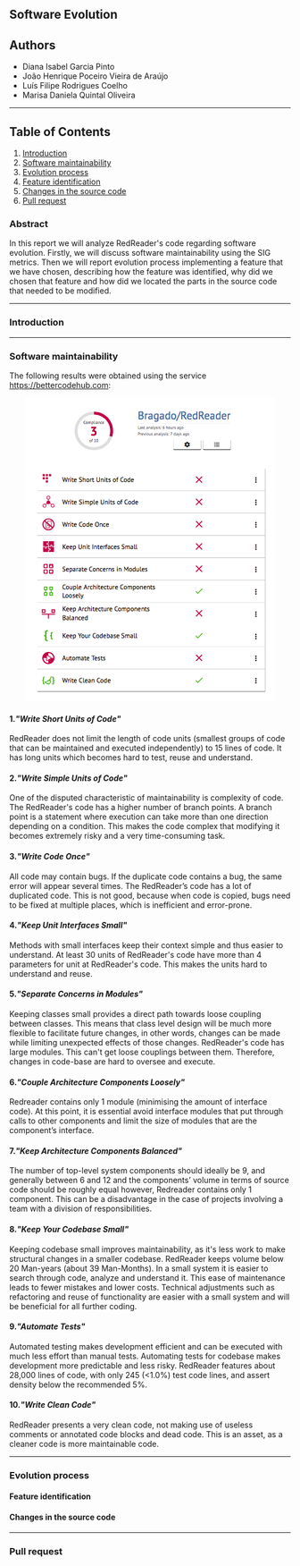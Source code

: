 ## Software Evolution

## Authors

* Diana Isabel Garcia Pinto
* João Henrique Poceiro Vieira de Araújo
* Luís Filipe Rodrigues Coelho
* Marisa Daniela Quintal Oliveira

---
## Table of Contents
1. [Introduction](#intro)
2. [Software maintainability](#maint)
3. [Evolution process](#evol)
  1. [Feature identification](#ident)
  2. [Changes in the source code](#change)
4. [Pull request](#pull)

### Abstract

In this report we will analyze RedReader's code regarding software evolution. Firstly, we will discuss software maintainability using the SIG metrics. Then we will report evolution process implementing a feature that we have chosen, describing how the feature was identified,
why did we chosen that feature and how did we located the parts in the source code that needed to be modified.

---

### <a name="intro"></a> Introduction


---

### <a name="maint"></a> Software maintainability

The following results were obtained using the service https://bettercodehub.com:

<p align="center">
  <img src="https://github.com/Bragado/RedReader/blob/master/esofDocs/img/maintenance.png" alt="Maintenance"/>
</p>

#### 1.*"Write Short Units of Code"*

RedReader does not limit the length of code units (smallest groups of code that can be maintained and executed independently) to 15 lines of code. It has long units which becomes hard to test, reuse and understand.

#### 2.*"Write Simple Units of Code"*

One of the disputed characteristic of maintainability is complexity of code.
The RedReader's code has a higher number of branch points. A branch point is a statement where execution can take more than one direction depending on a condition. This makes the code complex that modifying it becomes extremely risky and a very time-consuming task.

#### 3.*"Write Code Once"*

All code may contain bugs. If the duplicate code contains a bug, the same error will appear several times.
The RedReader’s code has a lot of duplicated code. This is not good, because when code is copied, bugs need to be fixed at multiple places, which is inefficient and error-prone.

#### 4.*"Keep Unit Interfaces Small"*

Methods with small interfaces keep their context simple and thus easier to understand.
At least 30 units of RedReader's code have more than 4 parameters for unit at RedReader's code. This makes the units hard to understand and reuse.

#### 5.*"Separate Concerns in Modules"*

Keeping classes small provides a direct path towards loose coupling between classes. This means that class level design will be much more flexible to facilitate future changes, in other words, changes can be made while limiting unexpected effects of those changes.
RedReader's code has large modules. This can't get loose couplings between them. Therefore, changes in code-base are hard to oversee and execute.

#### 6.*"Couple Architecture Components Loosely"*

Redreader contains only 1 module (minimising the amount of interface code). At this point, it is essential avoid interface modules that put through calls to other components and limit the size of modules that are the component’s interface.

#### 7.*"Keep Architecture Components Balanced"*

The number of top-level system components should ideally be 9, and generally between 6 and 12 and the components’ volume in terms of source code should be roughly equal however, Redreader contains only 1 component. This can be a disadvantage in the case of projects involving a team with a division of responsibilities.

#### 8.*"Keep Your Codebase Small"*

Keeping codebase small improves maintainability, as it's less work to make structural changes in a smaller codebase. RedReader keeps volume below 20 Man-years (about 39 Man-Months).
In a small system it is easier to search through code, analyze and understand it. This ease of maintenance leads to fewer mistakes and lower costs.
Technical adjustments such as refactoring and reuse of functionality are easier with a small system and will be beneficial for all further coding.

#### 9.*"Automate Tests"*

Automated testing makes development efficient and can be executed with much less effort than manual tests. Automating tests for codebase makes development more predictable and less risky.
RedReader features about 28,000 lines of code, with only 245 (<1.0%) test code lines, and assert density below the recommended 5%.

#### 10.*"Write Clean Code"*

RedReader presents a very clean code, not making use of useless comments or annotated code blocks and dead code. This is an asset, as a cleaner code is more maintainable code.

---

### <a name="evol"></a> Evolution process

#### <a name="ident"></a> Feature identification

#### <a name="change"></a> Changes in the source code

---

### <a name="pull"></a> Pull request
